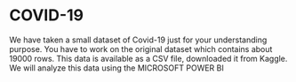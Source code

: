 # COVID-19
We have taken a small dataset of Covid-19 just for your understanding purpose. You have to work on the original dataset which contains about 19000 rows. This data is available as a CSV file, downloaded it from Kaggle.  We will analyze this data using the MICROSOFT POWER BI
